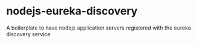 # nodejs-eureka-discovery
A boilerplate to have nodejs application servers registered with the eureka discovery service
